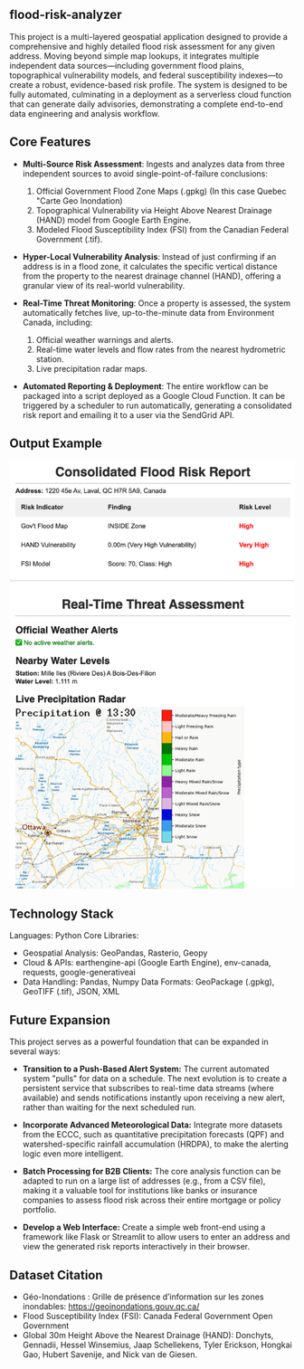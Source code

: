 ## flood-risk-analyzer
This project is a multi-layered geospatial application designed to provide a comprehensive and highly detailed flood risk assessment for any given address. Moving beyond simple map lookups, it integrates multiple independent data sources—including government flood plains, topographical vulnerability models, and federal susceptibility indexes—to create a robust, evidence-based risk profile.
The system is designed to be fully automated, culminating in a deployment as a serverless cloud function that can generate daily advisories, demonstrating a complete end-to-end data engineering and analysis workflow.

## Core Features
- **Multi-Source Risk Assessment**: Ingests and analyzes data from three independent sources to avoid single-point-of-failure conclusions:
  1. Official Government Flood Zone Maps (.gpkg) (In this case Quebec "Carte Geo Inondation) 
  2. Topographical Vulnerability via Height Above Nearest Drainage (HAND) model from Google Earth Engine.
  3. Modeled Flood Susceptibility Index (FSI) from the Canadian Federal Government (.tif).

- **Hyper-Local Vulnerability Analysis**: Instead of just confirming if an address is in a flood zone, it calculates the specific vertical distance from the property to the nearest drainage channel (HAND), offering a granular view of its real-world vulnerability.

- **Real-Time Threat Monitoring**: Once a property is assessed, the system automatically fetches live, up-to-the-minute data from Environment Canada, including:
  1. Official weather warnings and alerts.
  2. Real-time water levels and flow rates from the nearest hydrometric station.
  3. Live precipitation radar maps.
     
- **Automated Reporting & Deployment**:
  The entire workflow can be packaged into a script deployed as a Google Cloud Function. It can be triggered by a scheduler to run automatically, generating a consolidated risk report and emailing it to a user via the SendGrid API.

## Output Example

![Output](screenshot.png)

## Technology Stack
Languages: Python
Core Libraries:
 - Geospatial Analysis: GeoPandas, Rasterio, Geopy
 - Cloud & APIs: earthengine-api (Google Earth Engine), env-canada, requests, google-generativeai
 - Data Handling: Pandas, Numpy
Data Formats: GeoPackage (.gpkg), GeoTIFF (.tif), JSON, XML

## Future Expansion
This project serves as a powerful foundation that can be expanded in several ways:

- **Transition to a Push-Based Alert System:**
  The current automated system "pulls" for data on a schedule. The next evolution is to create a persistent service that subscribes to real-time data streams (where available) and sends notifications instantly upon receiving a new alert, rather than waiting for the next scheduled run.

- **Incorporate Advanced Meteorological Data:**
  Integrate more datasets from the ECCC, such as quantitative precipitation forecasts (QPF) and watershed-specific rainfall accumulation (HRDPA), to make the alerting logic even more intelligent.

- **Batch Processing for B2B Clients:**
  The core analysis function can be adapted to run on a large list of addresses (e.g., from a CSV file), making it a valuable tool for institutions like banks or insurance companies to assess flood risk across their entire mortgage or policy portfolio.

- **Develop a Web Interface:**
  Create a simple web front-end using a framework like Flask or Streamlit to allow users to enter an address and view the generated risk reports interactively in their browser.

## Dataset Citation
- Géo-Inondations : Grille de présence d’information sur les zones inondables: https://geoinondations.gouv.qc.ca/
- Flood Susceptibility Index (FSI): Canada Federal Government Open Government
- Global 30m Height Above the Nearest Drainage (HAND): Donchyts, Gennadii, Hessel Winsemius, Jaap Schellekens, Tyler Erickson, Hongkai Gao, Hubert Savenije, and Nick van de Giesen.
